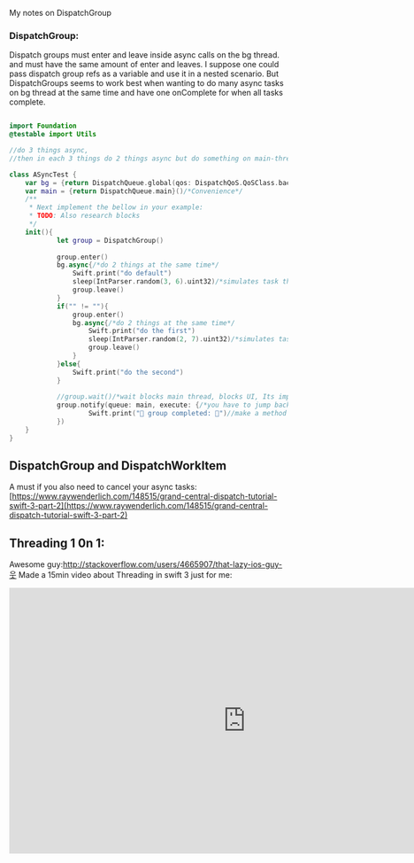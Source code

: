 My notes on DispatchGroup <!--more--> 

### DispatchGroup:
Dispatch groups must enter and leave inside async calls on the bg thread. and must have the same amount of enter and leaves. 
I suppose one could pass dispatch group refs as a variable and use it in a nested scenario. But DispatchGroups seems to work best when wanting to do many async tasks on bg thread at the same time and have one onComplete for when all tasks complete. 

```swift

import Foundation
@testable import Utils

//do 3 things async, 
//then in each 3 things do 2 things async but do something on main-thread when these 4 things are all finished

class ASyncTest {
    var bg = {return DispatchQueue.global(qos: DispatchQoS.QoSClass.background)}()/*Convenience*/
	var main = {return DispatchQueue.main}()/*Convenience*/
    /**
     * Next implement the bellow in your example:
     * TODO: Also research blocks
     */
    init(){
            let group = DispatchGroup()
            
            group.enter()
            bg.async{/*do 2 things at the same time*/
                Swift.print("do default")
                sleep(IntParser.random(3, 6).uint32)/*simulates task that takes between 1 and 6 secs*/
                group.leave()
            }
            if("" != ""){
                group.enter()
                bg.async{/*do 2 things at the same time*/
                    Swift.print("do the first")
                    sleep(IntParser.random(2, 7).uint32)/*simulates task that takes between 1 and 6 secs*/
                    group.leave()
                }
            }else{
                Swift.print("do the second")
            }
            
            //group.wait()/*wait blocks main thread, blocks UI, Its important that the notify comes after all enter and leaves has been assigned*/
            group.notify(queue: main, execute: {/*you have to jump back on main thread to call things on main thread as this scope is still on bg thread*/
                    Swift.print("🏁 group completed: 🏁")//make a method on mainThread and call that instead.
            })
    }
}


```


## DispatchGroup and DispatchWorkItem

A must if you also need to cancel your async tasks: [https://www.raywenderlich.com/148515/grand-central-dispatch-tutorial-swift-3-part-2](https://www.raywenderlich.com/148515/grand-central-dispatch-tutorial-swift-3-part-2) 


## Threading 1 0n 1:

Awesome guy:http://stackoverflow.com/users/4665907/that-lazy-ios-guy-웃 Made a 15min video about Threading in swift 3 just for me: 

<iframe width="854" height="480" src="https://www.youtube.com/embed/YhZahnTiA8U" frameborder="0" allowfullscreen></iframe>